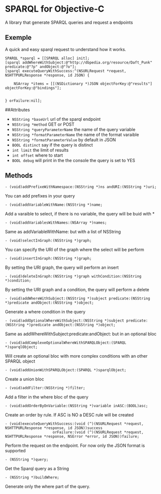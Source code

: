 # SPARQL for Objective-C

A library that generate SPARQL queries and request a endpoints

## Exemple

A quick and easy sparql request to understand how it works.

    SPARQL *sparql = [[SPARQL alloc] init];
    [sparql addWhereWithSubject:@"http://dbpedia.org/resource/Daft_Punk" predicate:@"?p" andObject:@"?o"];
    [sparql executeQueryWithSuccess:^(NSURLRequest *request, NSHTTPURLResponse *response, id JSON) {
        
        NSArray *items = [[(NSDictionary *)JSON objectForKey:@"results"] objectForKey:@"bindings"];
        
        
    } orFailure:nil];

##Attributes

- `NSString *baseUrl` url of the sparql endpoint
- `NSString *method` GET or POST
- `NSString *queryParameterName` the name of the query variable
- `NSString *formatParameterName` the name of the format varaible
- `NSString *formatParameterValue` by default in JSON
- `BOOL distinct` say if the query is distinct
- `int limit` the limit of results
- `int offset` where to start
- `BOOL debug` will print in the the console the query is set to YES


## Methods

    - (void)addPrefixeWithNamespace:(NSString *)ns andURI:(NSString *)uri;
You can add prefixes in your query

    - (void)addVariableWithName:(NSString *)name;
Add a varaible to select, if there is no variable, the query will be buid with *

    - (void)addVariablesWithNames:(NSArray *)names;
Same as addVariableWithName: but with a list of NSString

    - (void)selectInGraph:(NSString *)graph;
You can specify the URI of the graph where the select will be perform
    
    - (void)insertInGraph:(NSString *)graph;
By setting the URI graph, the query will perform an insert
    
    - (void)deleteInGraph:(NSString *)graph withCondition:(NSString *)condition;
By setting the URI graph and a condition, the query will perform a delete

    - (void)addWhereWithSubject:(NSString *)subject predicate:(NSString *)predicate andObject:(NSString *)object;
Generate a where condition in the query
    
    - (void)addOptionalWhereWithSubject:(NSString *)subject predicate:(NSString *)predicate andObject:(NSString *)object;
Same as addWhereWithSubject:predicate:andObject: but in an optional bloc
    
    - (void)addComplexeOptionalWhereWithSPARQLObject:(SPARQL *)sparqlObject;
Will create an optional bloc with more complex conditions with an other SPARQL object

    - (void)addUnionWithSPARQLObject:(SPARQL *)sparqlObject;
Create a union bloc

    - (void)addFilter:(NSString *)filter;
Add a filter in the where bloc of the query

    - (void)addOrderByOnVariable:(NSString *)variable inASC:(BOOL)asc;
Create an order by rule. If ASC is NO a DESC rule will be created

    - (void)executeQueryWithSuccess:(void (^)(NSURLRequest *request, NSHTTPURLResponse *response, id JSON))success
                          orFailure:(void (^)(NSURLRequest *request, NSHTTPURLResponse *response, NSError *error, id JSON))failure;
Perform the request on the endpoint. For now only the JSON format is supported

    - (NSString *)query;
Get the Sparql query as a String

    - (NSString *)buildWhere;
Generate only the where part of the query.